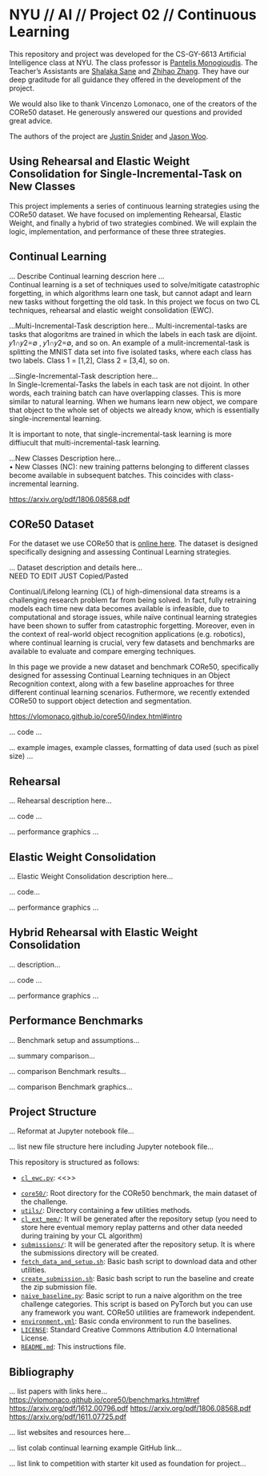 # NYU // AI // Project 02 // Continuous Learning
This repository and project was developed for the CS-GY-6613 Artificial Intelligence class at NYU. The class professor is [Pantelis Monogioudis]( https://github.com/pantelis). The Teacher’s Assistants are [Shalaka Sane]( https://github.com/Shalaka07) and [Zhihao Zhang](https://github.com/zzyrd). They have our deep graditude for all guidance they offered in the development of the project. 

We would also like to thank Vincenzo Lomonaco, one of the creators of the CORe50 dataset. He generously answered our questions and provided great advice. 

The authors of the project are [Justin Snider](https://github.com/aobject) and [Jason Woo](https://github.com/jawooson).

## Using Rehearsal and Elastic Weight Consolidation for Single-Incremental-Task on New Classes
This project implements a series of continuous learning strategies using the CORe50 dataset. We have focused on implementing Rehearsal, Elastic Weight, and finally a hybrid of two strategies combined. We will explain the logic, implementation, and performance of these three strategies. 

## Continual Learning

... Describe Continual learning descrion here ...  
Continual learning is a set of techniques used to solve/mitigate catastrophic forgetting, in which algorithms learn one task, but cannot adapt and learn new tasks without forgetting the old task. In this project we focus on two CL techniques, rehearsal and elastic weight consolidation (EWC). 

...Multi-Incremental-Task description here...
Multi-incremental-tasks are tasks that alogoritms are trained in which the labels in each task are dijoint. 𝑦1∩𝑦2=∅ , 𝑦1∩𝑦2=∅, and so on. An example of a mulit-incremental-task is splitting the MNIST data set into five isolated tasks, where each class has two labels. Class 1 = [1,2], Class 2 = [3,4], so on. 


...Single-Incremental-Task description here...  
In Single-Icremental-Tasks the labels in each task are not dijoint. In other words, each training batch can have overlapping classes. This is more similar to natural learning. When we humans learn new object, we compare that object to the whole set of objects we already know, which is essentially single-incremental learning. 

It is important to note, that single-incremental-task learning is more diffiucult that multi-incremental-task learning. 

 ...New Classes Description here...   
 • New Classes (NC): new training patterns belonging to different classes become available in
subsequent batches. This coincides with class-incremental learning.

https://arxiv.org/pdf/1806.08568.pdf
 

## CORe50 Dataset

For the dataset we use CORe50 that is [online here]( https://vlomonaco.github.io/core50/). The dataset is designed specifically designing and assessing Continual Learning strategies.  

... Dataset description and details here...  
NEED TO EDIT JUST Copied/Pasted  

Continual/Lifelong learning (CL) of high-dimensional data streams is a challenging research problem far from being solved. In fact, fully retraining models each time new data becomes available is infeasible, due to computational and storage issues, while naïve continual learning strategies have been shown to suffer from catastrophic forgetting. Moreover, even in the context of real-world object recognition applications (e.g. robotics), where continual learning is crucial, very few datasets and benchmarks are available to evaluate and compare emerging techniques.

In this page we provide a new dataset and benchmark CORe50, specifically designed for assessing Continual Learning techniques in an Object Recognition context, along with a few baseline approaches for three different continual learning scenarios. Futhermore, we recently extended CORe50 to support object detection and segmentation.

https://vlomonaco.github.io/core50/index.html#intro

... code ... 

... example images, example classes, formatting of data used (such as pixel size) ... 

## Rehearsal

... Rehearsal description here... 

... code ... 

... performance graphics ... 

## Elastic Weight Consolidation

... Elastic Weight Consolidation description here... 

... code... 

... performance graphics ... 

## Hybrid Rehearsal with Elastic Weight Consolidation

... description... 

... code ... 

... performance graphics ... 

## Performance Benchmarks

... Benchmark setup and assumptions... 

... summary comparison... 

... comparison Benchmark results...

... comparison Benchmark graphics... 

## Project Structure
... Reformat at Jupyter notebook file... 

... list new file structure here including Jupyter notebook file... 

This repository is structured as follows:

* [`cl_ewc.py`](cl_ewc.py): <<<ALL NEW FILES AND DESC HERE>>>

- [`core50/`](core50): Root directory for the CORe50  benchmark, the main dataset of the challenge.
- [`utils/`](core): Directory containing a few utilities methods.
- [`cl_ext_mem/`](cl_ext_mem): It will be generated after the repository setup (you need to store here eventual 
memory replay patterns and other data needed during training by your CL algorithm)  
- [`submissions/`](submissions): It will be generated after the repository setup. It is where the submissions directory
will be created.
- [`fetch_data_and_setup.sh`](fetch_data_and_setup.sh): Basic bash script to download data and other utilities.
- [`create_submission.sh`](create_submission.sh): Basic bash script to run the baseline and create the zip submission
file.
- [`naive_baseline.py`](naive_baseline.py): Basic script to run a naive algorithm on the tree challenge categories. 
This script is based on PyTorch but you can use any framework you want. CORe50 utilities are framework independent.
- [`environment.yml`](environment.yml): Basic conda environment to run the baselines.
- [`LICENSE`](LICENSE): Standard Creative Commons Attribution 4.0 International License.
- [`README.md`](README.md): This instructions file.

## Bibliography

... list papers with links here...
https://vlomonaco.github.io/core50/benchmarks.html#ref
https://arxiv.org/pdf/1612.00796.pdf
https://arxiv.org/pdf/1806.08568.pdf
https://arxiv.org/pdf/1611.07725.pdf

... list websites and resources here... 

... list colab continual learning example GitHub link...

... list link to competition with starter kit used as foundation for project... 

